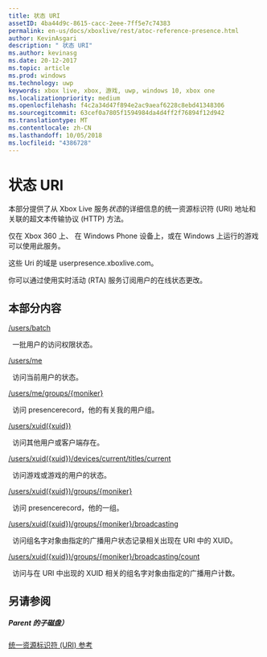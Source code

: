 ```yaml
---
title: 状态 URI
assetID: 4ba44d9c-8615-cacc-2eee-7ff5e7c74383
permalink: en-us/docs/xboxlive/rest/atoc-reference-presence.html
author: KevinAsgari
description: " 状态 URI"
ms.author: kevinasg
ms.date: 20-12-2017
ms.topic: article
ms.prod: windows
ms.technology: uwp
keywords: xbox live, xbox, 游戏, uwp, windows 10, xbox one
ms.localizationpriority: medium
ms.openlocfilehash: f4c2a34d47f894e2ac9aeaf6228c8ebd41348306
ms.sourcegitcommit: 63cef0a7805f1594984da4d4ff2f76894f12d942
ms.translationtype: MT
ms.contentlocale: zh-CN
ms.lasthandoff: 10/05/2018
ms.locfileid: "4386728"
---
```

# <a name="presence-uris"></a>状态 URI
 
本部分提供了从 Xbox Live 服务*状态*的详细信息的统一资源标识符 (URI) 地址和关联的超文本传输协议 (HTTP) 方法。
 
仅在 Xbox 360 上、 在 Windows Phone 设备上，或在 Windows 上运行的游戏可以使用此服务。
 
这些 Uri 的域是 userpresence.xboxlive.com。
 
你可以通过使用实时活动 (RTA) 服务订阅用户的在线状态更改。
 
<a id="ID4ERB"></a>

 
## <a name="in-this-section"></a>本部分内容

[/users/batch](uri-usersbatch.md)

&nbsp;&nbsp;一批用户的访问权限状态。

[/users/me](uri-usersme.md)

&nbsp;&nbsp;访问当前用户的状态。

[/users/me/groups/{moniker}](uri-usersmegroupsmoniker.md)

&nbsp;&nbsp;访问 presencerecord，他的有关我的用户组。

[/users/xuid({xuid})](uri-usersxuid.md)

&nbsp;&nbsp;访问其他用户或客户端存在。

[/users/xuid({xuid})/devices/current/titles/current](uri-usersxuiddevicescurrenttitlescurrent.md)

&nbsp;&nbsp;访问游戏或游戏的用户的状态。

[/users/xuid({xuid})/groups/{moniker}](uri-usersxuidgroupsmoniker.md)

&nbsp;&nbsp;访问 presencerecord，他的一组。

[/users/xuid({xuid})/groups/{moniker}/broadcasting](uri-usersxuidgroupsmonikerbroadcasting.md)

&nbsp;&nbsp;访问组名字对象由指定的广播用户状态记录相关出现在 URI 中的 XUID。

[/users/xuid({xuid})/groups/{moniker}/broadcasting/count](uri-usersxuidgroupsmonikerbroadcastingcount.md)

&nbsp;&nbsp;访问与在 URI 中出现的 XUID 相关的组名字对象由指定的广播用户计数。
 
<a id="ID4EMC"></a>

 
## <a name="see-also"></a>另请参阅
 
<a id="ID4EOC"></a>

 
##### <a name="parent"></a>Parent 的子磁盘） 

[统一资源标识符 (URI) 参考](../atoc-xboxlivews-reference-uris.md)

   